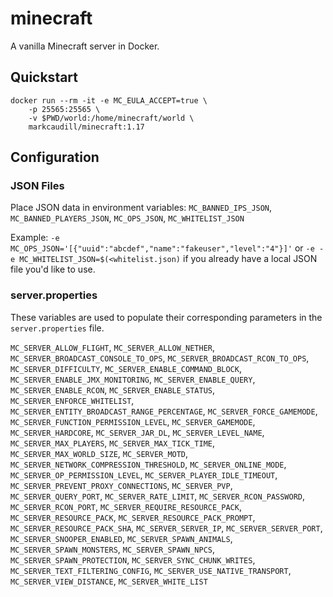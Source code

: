 minecraft
=========

A vanilla Minecraft server in Docker.

Quickstart
----------

```shell
docker run --rm -it -e MC_EULA_ACCEPT=true \
    -p 25565:25565 \
    -v $PWD/world:/home/minecraft/world \
    markcaudill/minecraft:1.17
```

Configuration
-------------

### JSON Files

Place JSON data in environment variables: `MC_BANNED_IPS_JSON`, `MC_BANNED_PLAYERS_JSON`, `MC_OPS_JSON`, `MC_WHITELIST_JSON`

Example: `-e MC_OPS_JSON='[{"uuid":"abcdef","name":"fakeuser","level":"4"}]'` or `-e -e MC_WHITELIST_JSON=$(<whitelist.json)` if you already have a local JSON file you'd like to use.

### server.properties

These variables are used to populate their corresponding parameters in the `server.properties` file.

`MC_SERVER_ALLOW_FLIGHT`, `MC_SERVER_ALLOW_NETHER`, `MC_SERVER_BROADCAST_CONSOLE_TO_OPS`, `MC_SERVER_BROADCAST_RCON_TO_OPS`, `MC_SERVER_DIFFICULTY`, `MC_SERVER_ENABLE_COMMAND_BLOCK`, `MC_SERVER_ENABLE_JMX_MONITORING`, `MC_SERVER_ENABLE_QUERY`, `MC_SERVER_ENABLE_RCON`, `MC_SERVER_ENABLE_STATUS`, `MC_SERVER_ENFORCE_WHITELIST`, `MC_SERVER_ENTITY_BROADCAST_RANGE_PERCENTAGE`, `MC_SERVER_FORCE_GAMEMODE`, `MC_SERVER_FUNCTION_PERMISSION_LEVEL`, `MC_SERVER_GAMEMODE`, `MC_SERVER_HARDCORE`, `MC_SERVER_JAR_DL`, `MC_SERVER_LEVEL_NAME`, `MC_SERVER_MAX_PLAYERS`, `MC_SERVER_MAX_TICK_TIME`, `MC_SERVER_MAX_WORLD_SIZE`, `MC_SERVER_MOTD`, `MC_SERVER_NETWORK_COMPRESSION_THRESHOLD`, `MC_SERVER_ONLINE_MODE`, `MC_SERVER_OP_PERMISSION_LEVEL`, `MC_SERVER_PLAYER_IDLE_TIMEOUT`, `MC_SERVER_PREVENT_PROXY_CONNECTIONS`, `MC_SERVER_PVP`, `MC_SERVER_QUERY_PORT`, `MC_SERVER_RATE_LIMIT`, `MC_SERVER_RCON_PASSWORD`, `MC_SERVER_RCON_PORT`, `MC_SERVER_REQUIRE_RESOURCE_PACK`, `MC_SERVER_RESOURCE_PACK`, `MC_SERVER_RESOURCE_PACK_PROMPT`, `MC_SERVER_RESOURCE_PACK_SHA`, `MC_SERVER_SERVER_IP`, `MC_SERVER_SERVER_PORT`, `MC_SERVER_SNOOPER_ENABLED`, `MC_SERVER_SPAWN_ANIMALS`, `MC_SERVER_SPAWN_MONSTERS`, `MC_SERVER_SPAWN_NPCS`, `MC_SERVER_SPAWN_PROTECTION`, `MC_SERVER_SYNC_CHUNK_WRITES`, `MC_SERVER_TEXT_FILTERING_CONFIG`, `MC_SERVER_USE_NATIVE_TRANSPORT`, `MC_SERVER_VIEW_DISTANCE`, `MC_SERVER_WHITE_LIST`
